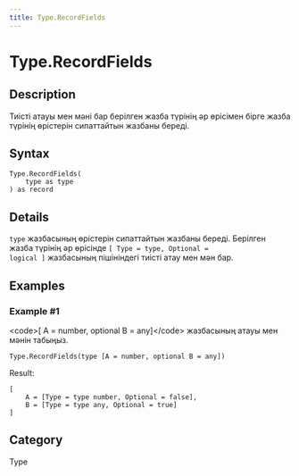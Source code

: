 ```yaml
---
title: Type.RecordFields
---
```


# Type.RecordFields


## Description

Тиісті атауы мен мәні бар берілген жазба түрінің әр өрісімен бірге жазба түрінің өрістерін сипаттайтын жазбаны береді.


## Syntax

```powerquery
Type.RecordFields(
    type as type
) as record
```


## Details

<code>type</code> жазбасының өрістерін сипаттайтын жазбаны береді. Берілген жазба түрінің әр өрісінде <code>[ Type = type, Optional = logical ]</code> жазбасының пішініндегі тиісті атау мен мән бар.


## Examples

### Example #1 
&lt;code&gt;[ A = number, optional B = any]&lt;/code&gt; жазбасының атауы мен мәнін табыңыз.
```powerquery
Type.RecordFields(type [A = number, optional B = any])
```

Result: 
```powerquery
[
    A = [Type = type number, Optional = false],
    B = [Type = type any, Optional = true]
]
```




## Category
Type

